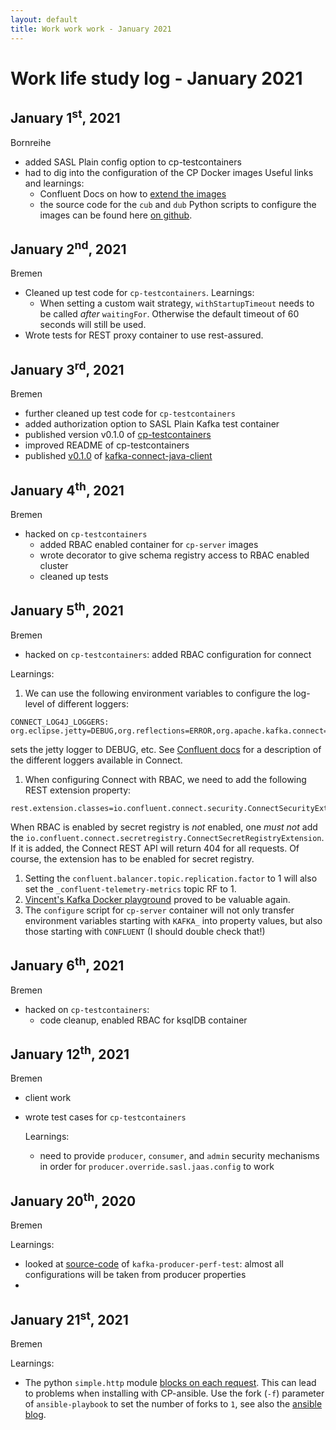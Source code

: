 ```yaml
---
layout: default
title: Work work work - January 2021
---
```


# Work life study log - January 2021

## January 1<sup>st</sup>, 2021
Bornreihe
- added SASL Plain config option to cp-testcontainers
- had to dig into the configuration of the CP Docker images
  Useful links and learnings:
  - Confluent Docs on how to [extend the images](https://docs.confluent.io/platform/current/installation/docker/development.html)
  - the source code for the `cub` and `dub` Python scripts to configure the images can be found here [on github](https://github.com/confluentinc/confluent-docker-utils/tree/master/confluent/docker_utils).

## January 2<sup>nd</sup>, 2021
Bremen
- Cleaned up test code for `cp-testcontainers`.
  Learnings:
  - When setting a custom wait strategy, `withStartupTimeout` needs to be called *after* `waitingFor`.
    Otherwise the default timeout of 60 seconds will still be used.
- Wrote tests for REST proxy container to use rest-assured.

## January 3<sup>rd</sup>, 2021
Bremen
- further cleaned up test code for `cp-testcontainers`
- added authorization option to SASL Plain Kafka test container
- published version v0.1.0 of [cp-testcontainers](https://github.com/christophschubert/cp-testcontainers)
- improved README of cp-testcontainers
- published [v0.1.0](https://github.com/christophschubert/kafka-connect-java-client/releases/tag/v0.1.0) of [kafka-connect-java-client](https://github.com/christophschubert/kafka-connect-java-client)

## January 4<sup>th</sup>, 2021
Bremen
- hacked on `cp-testcontainers`
  - added RBAC enabled container for `cp-server` images
  - wrote decorator to give schema registry access to RBAC enabled cluster
  - cleaned up tests

## January 5<sup>th</sup>, 2021
Bremen
- hacked on `cp-testcontainers`: added RBAC configuration for connect

Learnings:
1. We can use the following environment variables to configure the log-level of different loggers:
  ```
  CONNECT_LOG4J_LOGGERS: org.eclipse.jetty=DEBUG,org.reflections=ERROR,org.apache.kafka.connect=DEBUG
  ```
  sets the jetty logger to DEBUG, etc.
  See [Confluent docs](https://docs.confluent.io/platform/current/connect/logging.html) for a description of the different loggers available in Connect.
1. When configuring Connect with RBAC, we need to add the following REST extension property:
  ```
  rest.extension.classes=io.confluent.connect.security.ConnectSecurityExtension
  ```
  When RBAC is enabled by secret registry is *not* enabled, one *must not* add the `io.confluent.connect.secretregistry.ConnectSecretRegistryExtension`.
  If it is added, the Connect REST API will return 404 for all requests.
  Of course, the extension has to be enabled for secret registry.
1. Setting the `confluent.balancer.topic.replication.factor` to 1 will also set the `_confluent-telemetry-metrics` topic RF to 1.
1. [Vincent's Kafka Docker playground](https://github.com/vdesabou/kafka-docker-playground) proved to be valuable again.
1. The `configure` script for `cp-server` container will not only transfer environment variables starting with `KAFKA_` into property values, but also those starting with `CONFLUENT` (I should double check that!)


## January 6<sup>th</sup>, 2021
Bremen
- hacked on `cp-testcontainers`:
  - code cleanup, enabled RBAC for ksqlDB container


## January 12<sup>th</sup>, 2021
Bremen
- client work
- wrote test cases for `cp-testcontainers`

  Learnings:
  - need to provide `producer`, `consumer`, and `admin` security mechanisms in order for `producer.override.sasl.jaas.config` to work

## January 20<sup>th</sup>, 2020
Bremen

Learnings:
- looked at [source-code](https://github.com/apache/kafka/blob/2.7/tools/src/main/java/org/apache/kafka/tools/ProducerPerformance.java) of `kafka-producer-perf-test`: almost all configurations will be taken from producer properties
-

## January 21<sup>st</sup>, 2021
Bremen

Learnings:
- The python `simple.http` module [blocks on each request](https://stackoverflow.com/questions/48308487/can-python-m-http-server-be-configured-to-handle-concurrent-requests).
This can lead to problems when installing with CP-ansible.
Use the fork (`-f`) parameter of `ansible-playbook` to set the number of forks to `1`, see also the [ansible blog](https://www.ansible.com/blog/ansible-performance-tuning).
